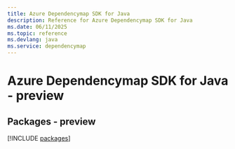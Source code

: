 ```yaml
---
title: Azure Dependencymap SDK for Java
description: Reference for Azure Dependencymap SDK for Java
ms.date: 06/11/2025
ms.topic: reference
ms.devlang: java
ms.service: dependencymap
---
```

# Azure Dependencymap SDK for Java - preview
## Packages - preview
[!INCLUDE [packages](dependencymap-index.md)]